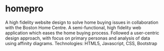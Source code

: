 # homepro

A high fidelity website design to solve home buying issues in collaboration with the Boston Home Centre. 
A semi-functional, high fidelity web application which eases the home buying process.
Followed a user-centric design approach, with focus on primary personas and analysis of data using affinity diagrams.
Technologies: HTML5, Javascript, CSS, Bootstrap
